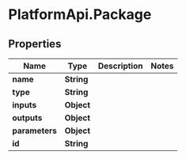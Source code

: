 # PlatformApi.Package

## Properties

Name | Type | Description | Notes
------------ | ------------- | ------------- | -------------
**name** | **String** |  |
**type** | **String** |  |
**inputs** | **Object** |  |
**outputs** | **Object** |  |
**parameters** | **Object** |  |
**id** | **String** |  |
